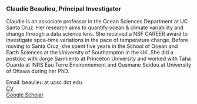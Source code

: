 ### Claudie Beaulieu, Principal Investigator

Claudie is an associate professor in the Ocean Sciences Department at UC Santa Cruz. Her research aims to quantify ocean & climate variability and change through a data science lens. She received a NSF CAREER award to investigate spca-time variations in the pace of temperature change. Before moving to Santa Cruz, she spent five years in the School of Ocean and Earth Sciences at the University of Southampton in the UK. She did a postdoc with Jorge Sarmiento at Princeton University and worked with Taha Ouarda at INRS Eau Terre Environnement and Ousmane Seidou at University of Ottawa during her PhD. 

Email: beaulieu at ucsc dot edu  
[CV](https://docs.google.com/document/d/1fjsHa7iTmq5qalhRQ1b9jc_l18FojkG7pOrBffXFRwk/edit?usp=sharing)  
[Google Scholar](https://scholar.google.com/citations?user=kIrFYFcAAAAJ&hl=en)  
